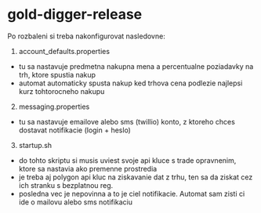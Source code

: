 # gold-digger-release
Po rozbaleni si treba nakonfigurovat nasledovne:
1. account_defaults.properties
- tu sa nastavuje predmetna nakupna mena a percentualne poziadavky na trh, ktore spustia nakup
- automat automaticky spusta nakup ked trhova cena podlezie najlepsi kurz tohtorocneho nakupu
2. messaging.properties
- tu sa nastavuje emailove alebo sms (twillio) konto, z ktoreho chces dostavat notifikacie (login + heslo)
3. startup.sh
- do tohto skriptu si musis uviest svoje api kluce s trade opravnenim, ktore sa nastavia ako premenne prostredia
- je treba aj polygon api kluc na ziskavanie dat z trhu, ten sa da ziskat cez ich stranku s bezplatnou reg.
- posledna vec je nepovinna a to je ciel notifikacie. Automat sam zisti ci ide o mailovu alebo sms notifikaciu

